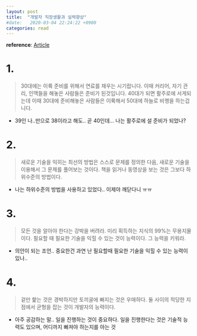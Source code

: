 ```yaml
---
layout: post
title:  "개발자 직장생활과 실력향상"
#date:   2020-03-04 22:24:22 +0900
categories: read
---
```


**reference**: [Article](https://brocess.tistory.com/m/267)

# 1.
> 30대에는 이륙 준비를 위해서 연료를 채우는 시기랍니다. 이때 커리어, 자기 관리, 인맥들을 해놓은 사람들은 준비가 된것입니다. 
> 40대가 되면 활주로에 서게되는데 이때 30대에 준비해놓은 사람들은 이륙해서 
> 50대에 하늘로 비행을 하는겁니다.
 * 39인 나..만으로 38이라고 해도.. 곧 40인데... 나는 활주로에 설 준비가 되었나?

# 2.
> 새로운 기술을 익히는 최선의 방법은 스스로 문제를 정의한 다음, 새로운 기술을 이용해서 그 문제를 풀어보는 것이다. 
> 책을 읽거나 동영상을 보는 것은 그보다 하위수준의 방법이다.
 * 나는 하위수준의 방법을 사용하고 있었다.. 이제야 깨닫다니 ㅠㅠ

# 3.
> 모든 것을 알아야 한다는 강박을 버려라. 미리 획득하는 지식의 99%는 무용지물이다. 
> 필요할 때 필요한 기술을 익힐 수 있는 것이 능력이다. 그 능력을 키워라.
 * 의안이 되는 조언.. 중요한건 과연 난 필요할때 필요한 기술을 익힐 수 있는 능력이 있나..

# 4.
> 겉만 핥는 것은 경박하지만 토끼굴에 빠지는 것은 우매하다. 둘 사이의 적당한 지점에서 균형을 잡는 것이 개발자의 능력이다.
 * 아주 공감하는 말.. 일을 진행하는 것이 중요하다. 일을 진행한다는 것은 기술적 능력도 있으며, 어디까지 빠져야 하는지를 아는 것
